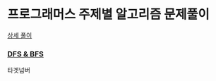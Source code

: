 # 프로그래머스 주제별 알고리즘 문제풀이

[상세 풀이](https://velog.io/@jwkim/series/%EB%B0%B1%EC%A4%80-%EC%95%8C%EA%B3%A0%EB%A6%AC%EC%A6%98-%ED%92%80%EC%9D%B4)

### [DFS & BFS](./DFS%20%26%20BFS)
타겟넘버

